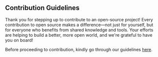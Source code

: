 ## Contribution Guidelines

Thank you for stepping up to contribute to an open-source project! Every contribution to open source makes a difference—not just for yourself, but for everyone who benefits from shared knowledge and tools. Your efforts are helping to build a better, more open world, and we're grateful to have you on board!

Before proceeding to contribution, kindly go through our guidelines [here](https://github.com/navariltd/Terms-of-Service-Privacy-Policy/wiki/Navari-App-Development-Guidelines).
